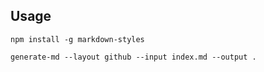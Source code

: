 Usage
-----

~~~
npm install -g markdown-styles
~~~

~~~
generate-md --layout github --input index.md --output .
~~~

